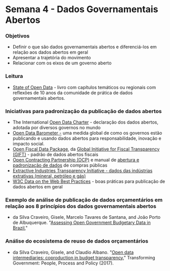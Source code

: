 # Semana 4 - Dados Governamentais Abertos

### **Objetivos**

* Definir o que são dados governamentais abertos e diferenciá-los em relação aos dados abertos em geral
* Apresentar a trajetória do movimento
* Relacionar com os eixos de um governo aberto

### **Leitura**

* [State of Open Data](https://stateofopendata.od4d.net/) - livro com capítulos temáticos ou regionais com reflexões de 10 anos da comunidade de prática de dados governamentais abertos.

### **Iniciativas para padronização da publicação de dados abertos**

* The International [Open Data Charter](https://opendatacharter.net/) - declaração dos dados abertos, adotada por diversos governos no mundo
* [Open Data Barometer -](https://opendatabarometer.org/?_year=2017&indicator=ODB) uma medida global de como os governos estão publicando e usando dados abertos para responsabilidade, inovação e impacto social.
* [Open Fiscal Data Package](http://www.fiscaltransparency.net/ofdp/), da [Global Initiative for Fiscal Transparency \(GIFT\)](http://www.fiscaltransparency.net/) - padrão de dados abertos fiscais
* [Open Contracting Partnership \(OCP\)](https://www.open-contracting.org/) e manual de [abertura e padronização de dados](https://www.open-contracting.org/data-standard) de compras públicas
* [Extractive Industries Transparency Initiative - dados das indústrias extrativas \(mineral, petróleo e gás\)](https://eiti.org/)
* [W3C Data on the Web Best Practices](https://www.w3.org/TR/dwbp/) - boas práticas para publicação de dados abertos em geral

### **Exemplo de análise de publicação de dados orçamentários em relação aos 8 princípios dos dados governamentais abertos**

* da Silva Craveiro, Gisele, Marcelo Tavares de Santana, and João Porto de Albuquerque. "[Assessing Open Government Budgetary Data in Brazil.](https://sites.icmc.usp.br/jporto/papers/icds_2013_1_40_10183.pdf)"

### **Análise do ecosistema de reuso de dados orçamentários**

* da Silva Craveiro, Gisele, and Claudio Albano. "[Open data intermediaries: coproduction in budget transparency.](https://www.emerald.com/insight/content/doi/10.1108/TG-12-2015-0057/full/html?casa_token=pMWJcV3vDOcAAAAA:LNoe1lgYqQskQpOwBCg5o2OaU7c2YzZwlv_QsNmhtZnQFP29CUcpL1LUz8kPUTAo64aNEr81QVLPihN6ZgpKFUVgWAa999vPSClSp_BbdkPTcru5LIs)" Transforming Government: People, Process and Policy \(2017\).

